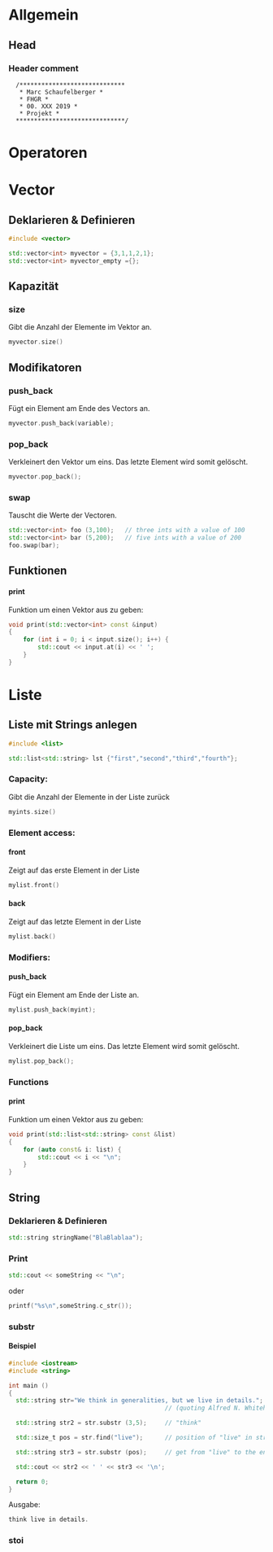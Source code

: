# Allgemein
## Head ##
   ### Header comment ###
   
      /*****************************
       * Marc Schaufelberger *
       * FHGR *
       * 00. XXX 2019 *
       * Projekt *
      ******************************/
# Operatoren
# Vector

## Deklarieren & Definieren ####
```c++
#include <vector>
```
```c++
std::vector<int> myvector = {3,1,1,2,1};
std::vector<int> myvector_empty ={};
```
## Kapazität
### size
Gibt die Anzahl der Elemente im Vektor an.
```c++
myvector.size()
```
## Modifikatoren
### push_back
Fügt ein Element am Ende des Vectors an.
```c++
myvector.push_back(variable);
```
### pop_back
Verkleinert den Vektor um eins. Das letzte Element wird somit gelöscht.
```c++
myvector.pop_back();
```
### swap
Tauscht die Werte der Vectoren.
```c++
std::vector<int> foo (3,100);   // three ints with a value of 100
std::vector<int> bar (5,200);   // five ints with a value of 200
foo.swap(bar);
```
## Funktionen ##
#### print ####
Funktion um einen Vektor aus zu geben:
``` c++
void print(std::vector<int> const &input)
{
    for (int i = 0; i < input.size(); i++) {
        std::cout << input.at(i) << ' ';
    }
}
```
# Liste

## Liste mit Strings anlegen
```c++
#include <list>
```
```c++
std::list<std::string> lst {"first","second","third","fourth"};
```

### Capacity: ###
Gibt die Anzahl der Elemente in der Liste zurück
```c++
myints.size()
```
### Element access: ###
#### front ####
Zeigt auf das erste Element in der Liste
```c
mylist.front()
```
#### back ####
Zeigt auf das letzte Element in der Liste
```c
mylist.back()
```
### Modifiers: ###
#### push_back ####
Fügt ein Element am Ende der Liste an.
```c++
mylist.push_back(myint);
```
#### pop_back ####
Verkleinert die Liste um eins. Das letzte Element wird somit gelöscht.
```c++
mylist.pop_back();
```

### Functions ###
#### print ####
Funktion um einen Vektor aus zu geben:
``` c++
void print(std::list<std::string> const &list)
{
    for (auto const& i: list) {
        std::cout << i << "\n";
    }
}
```
## String ##

### Deklarieren & Definieren ###
``` c++
std::string stringName("BlaBlablaa");
``` 

### Print ###

``` c++
std::cout << someString << "\n";
``` 
oder
``` c++
printf("%s\n",someString.c_str());
``` 

### substr ###
#### Beispiel ####
```c++
#include <iostream>
#include <string>

int main ()
{
  std::string str="We think in generalities, but we live in details.";
                                           // (quoting Alfred N. Whitehead)

  std::string str2 = str.substr (3,5);     // "think"

  std::size_t pos = str.find("live");      // position of "live" in str

  std::string str3 = str.substr (pos);     // get from "live" to the end

  std::cout << str2 << ' ' << str3 << '\n';

  return 0;
}
```
Ausgabe:
```c++
think live in details.
```
### stoi ###


